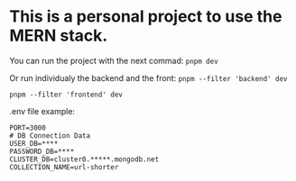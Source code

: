 # This is a personal project to use the MERN stack.

You can run the project with the next commad: 
`pnpm dev`

Or run individualy the backend and the front:
`pnpm --filter 'backend' dev`

`pnpm --filter 'frontend' dev`


.env file example:
```
PORT=3000
# DB Connection Data
USER_DB=****
PASSWORD_DB=****
CLUSTER_DB=cluster0.*****.mongodb.net
COLLECTION_NAME=url-shorter
```